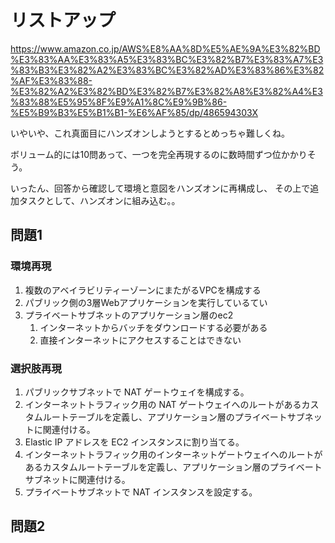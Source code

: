 
# リストアップ

<https://www.amazon.co.jp/AWS%E8%AA%8D%E5%AE%9A%E3%82%BD%E3%83%AA%E3%83%A5%E3%83%BC%E3%82%B7%E3%83%A7%E3%83%B3%E3%82%A2%E3%83%BC%E3%82%AD%E3%83%86%E3%82%AF%E3%83%88-%E3%82%A2%E3%82%BD%E3%82%B7%E3%82%A8%E3%82%A4%E3%83%88%E5%95%8F%E9%A1%8C%E9%9B%86-%E5%B9%B3%E5%B1%B1-%E6%AF%85/dp/486594303X>

いやいや、これ真面目にハンズオンしようとするとめっちゃ難しくね。

ボリューム的には10問あって、一つを完全再現するのに数時間ずつ位かかりそう。

いったん、回答から確認して環境と意図をハンズオンに再構成し、
その上で追加タスクとして、ハンズオンに組み込む。。




## 問題1

### 環境再現

1. 複数のアベイラビリティーゾーンにまたがるVPCを構成する
2. パブリック側の3層Webアプリケーションを実行しているてい
3. プライベートサブネットのアプリケーション層のec2
   1. インターネットからバッチをダウンロードする必要がある
   2. 直接インターネットにアクセスすることはできない

### 選択肢再現

1. パブリックサブネットで NAT ゲートウェイを構成する。
1. インターネットトラフィック用の NAT ゲートウェイへのルートがあるカスタムルートテーブルを定義し、アプリケーション層のプライベートサブネットに関連付ける。
1. Elastic IP アドレスを EC2 インスタンスに割り当てる。
1. インターネットトラフィック用のインターネットゲートウェイへのルートがあるカスタムルートテーブルを定義し、アプリケーション層のプライベートサブネットに関連付ける。
1. プライベートサブネットで NAT インスタンスを設定する。


## 問題2


